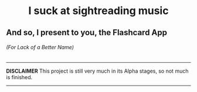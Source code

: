 <h1 align="center">I suck at sightreading music</h1>

## And so, I present to you, the Flashcard App
###### (For Lack of a Better Name)

---

**DISCLAIMER**
This project is still very much in its Alpha stages, so not much is finished.

---
